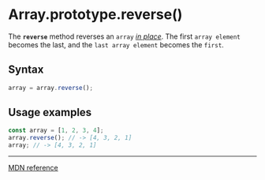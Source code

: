 # Array.prototype.reverse()

The **`reverse`** method reverses an `array` [_in place_](https://en.wikipedia.org/wiki/In-place_algorithm). The first `array element` becomes the last, and the `last array element` becomes the `first`.

## Syntax

```js
array = array.reverse();
```

## Usage examples

```js
const array = [1, 2, 3, 4];
array.reverse(); // -> [4, 3, 2, 1]
array; // -> [4, 3, 2, 1]
```

---

[MDN reference](https://developer.mozilla.org/en-US/docs/Web/JavaScript/Reference/Global_Objects/Array/reverse)
